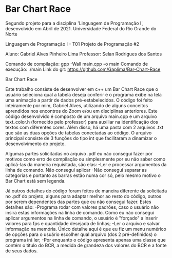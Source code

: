 # Bar Chart Race
Segundo projeto para a disciplina 'Linguagem de Programação I', desenvolvido em Abril de 2021. Universidade Federal do Rio Grande do Norte

Linguagem de Programação I - T01
Projeto de Programação #2

Aluno: Gabriel Alves Pinheiro Lima
Professor: Selan Rodrigues dos Santos

Comando de compilação: gpp -Wall main.cpp -o main
Comando de execução: ./main
Link do git: https://github.com/Gaplima/Bar-Chart-Race

Bar Chart Race

   Este trabalho consiste de desenvolver em c++ um Bar Chart Race que o usuário seleciona qual a tabela deseja conferir e o programa exibe na tela uma animação a partir de dados pré-estabelecidos.
   O código foi feito inteiramente por mim, Gabriel Alves, utilizando de alguns conceitos aprendidos nos encontros do Zoom e/ou em disciplinas anteriores. Este código desenvolvido é composto de um arquivo main.cpp e um arquivo text_color.h (fornecido pelo professor) para auxiliar na identificação dos textos com diferentes cores. Além disso, há uma pasta com 2 arquivos .txt que são as duas opções de tabelas conectadas ao código. O arquivo principal consiste de  3 funções do tipo int que facilitaram a dinamizar o desenvolvimento do projeto.

   Algumas partes solicitadas no arquivo .pdf eu não consegui fazer por motivos como erro de compilação ou simplesmente por eu não saber como aplicá-las da maneira requisitada, são elas:
   -Ler e processar argumentos da linha de comando. Não consegui aplicar
   -Não consegui separar as categorias e portanto as barras estão numa cor só, pelo mesmo motivo o Bar Chart está sem legenda.

   Já outros detalhes do código foram feitos de maneira diferente da solicitada no .pdf do projeto, alguns para adaptar melhor ao resto do código, outros por serem dependentes das partes que eu não consegui fazer. Estes detalhes são:
   -Programa rodar com valores padrões, caso o usuário não insira estas informações na linha de comando. Como eu não consegui aplicar argumentos na linha de comando, o usuário é "forçado" a inserir valores para fps e quantidade desejada de linhas;
   -Ler o arquivo e salvar informação na memória. Único detalhe aqui é que eu fiz um menu numérico de opções para o usuário escolher qual arquivo (dos 2 pré-definidos) o programa irá ler;
   -Por enquanto o código apresenta apenas uma classe que contém o título do BCR, a medida de grandeza dos valores do BCR e a fonte de seus dados.
